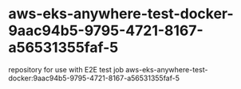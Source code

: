 # aws-eks-anywhere-test-docker-9aac94b5-9795-4721-8167-a56531355faf-5
repository for use with E2E test job aws-eks-anywhere-test-docker:9aac94b5-9795-4721-8167-a56531355faf-5
